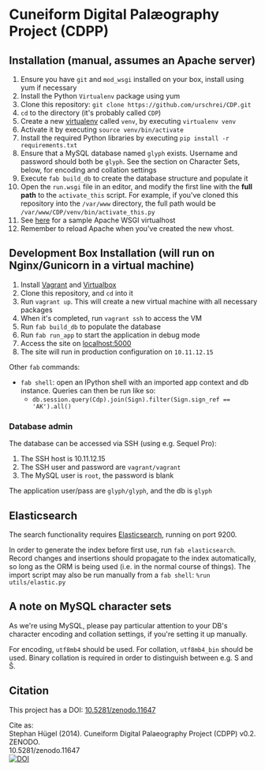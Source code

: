 # Cuneiform Digital Palæography Project (CDPP)

## Installation (manual, assumes an Apache server)
1. Ensure you have `git` and `mod_wsgi` installed on your box, install using yum if necessary
2. Install the Python `Virtualenv` package using yum
3. Clone this repository: `git clone https://github.com/urschrei/CDP.git`
4. `cd` to the directory (it's probably called `CDP`)
5. Create a new [virtualenv](http://virtualenv.readthedocs.org/en/latest/virtualenv.html) called `venv`, by executing `virtualenv venv`
6. Activate it by executing `source venv/bin/activate` 
7. Install the required Python libraries by executing `pip install -r requirements.txt`
8. Ensure that a MySQL database named `glyph` exists. Username and password should both be `glyph`. See the section on Character Sets, below, for encoding and collation settings
9. Execute `fab build_db` to create the database structure and populate it
10. Open the `run.wsgi` file in an editor, and modify the first line with the **full path** to the `activate_this` script. For example, if you've cloned this repository into the `/var/www` directory, the full path would be `/var/www/CDP/venv/bin/activate_this.py`
11. See [here](http://flask.pocoo.org/docs/0.10/deploying/mod_wsgi/#configuring-apache) for a sample Apache WSGI virtualhost
12. Remember to reload Apache when you've created the new vhost.

## Development Box Installation (will run on Nginx/Gunicorn in a virtual machine)
1. Install [Vagrant](http://www.vagrantup.com) and [Virtualbox](https://www.virtualbox.org)
2. Clone this repository, and `cd` into it
3. Run `vagrant up`. This will create a new virtual machine with all necessary packages
4. When it's completed, run `vagrant ssh` to access the VM
5. Run `fab build_db` to populate the database
5. Run `fab run_app` to start the application in debug mode
6. Access the site on [localhost:5000](http://localhost:5000)
7. The site will run in production configuration on `10.11.12.15`

Other `fab` commands:

- `fab shell`: open an IPython shell with an imported app context and db instance. Queries can then be run like so:
    - `db.session.query(Cdp).join(Sign).filter(Sign.sign_ref == 'AK').all()`

### Database admin
The database can be accessed via SSH (using e.g. Sequel Pro):

1. The SSH host is 10.11.12.15
2. The SSH user and password are `vagrant/vagrant`
3. The MySQL user is `root`, the password is blank

The application user/pass are `glyph/glyph`, and the db is `glyph`


## Elasticsearch
The search functionality requires [Elasticsearch](http://www.elasticsearch.org/overview/), running on port 9200.  

In order to generate the index before first use, run `fab elasticsearch`. Record changes and insertions should propagate to the index automatically, so long as the ORM is being used (i.e. in the normal course of things). The import script may also be run manually from a `fab shell`: `%run utils/elastic.py`

## A note on MySQL character sets
As we're using MySQL, please pay particular attention to your DB's character encoding and collation settings, if you're setting it up manually.    

For encoding, `utf8mb4` should be used.
For collation, `utf8mb4_bin` should be used. Binary collation is required in order to distinguish between e.g. S and Š.

## Citation
This project has a DOI: [10.5281/zenodo.11647](http://dx.doi.org/10.5281/zenodo.11647)  

Cite as:  
Stephan Hügel (2014). Cuneiform Digital Palaeography Project (CDPP) v0.2. ZENODO.  
10.5281/zenodo.11647  
[![DOI](https://zenodo.org/badge/doi/10.5281/zenodo.11647.png)](http://dx.doi.org/10.5281/zenodo.11647)

